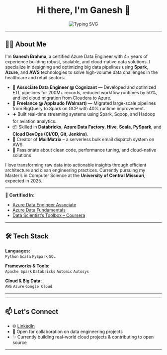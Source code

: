 <h1 align="center">Hi there, I'm Ganesh 👋</h1>

<p align="center">
  <img src="https://readme-typing-svg.demolab.com?font=Fira+Code&size=24&pause=1000&color=00B7A8&center=true&vCenter=true&width=450&lines=Data+Engineer+;AWS+%7C+Azure+%7C+Big+Data+%7C+Spark" alt="Typing SVG" />
</p>

---

## 👨‍💻 About Me

I'm **Ganesh Brahma**, a certified Azure Data Engineer with 4+ years of experience building robust, scalable, and cloud-native data solutions. I specialize in designing and optimizing big data pipelines using **Spark**, **Azure**, and **AWS** technologies to solve high-volume data challenges in the healthcare and retail sectors.

- 💼 **Associate Data Engineer @ Cognizant** — Developed and optimized ETL pipelines for 200M+ records, reduced workflow runtimes by 50%, and led cloud migration from Cloudera to Azure.
- 🛒 **Freelance @ Applaudo (Walmart)** — Migrated large-scale pipelines from BigQuery to Spark on GCP with 40% runtime improvement.
- ✈️ Built real-time streaming systems using Spark, Sqoop, and Hadoop for aviation analytics.
- 📦 Skilled in **Databricks**, **Azure Data Factory**, **Hive**, **Scala**, **PySpark**, and **Cloud DevOps (CI/CD, Git, Jenkins)**.
- 📨 Creator of **MailMatrix** – a serverless bulk email dispatch system on AWS.
- 🧠 Passionate about clean code, performance tuning, and cloud-native solutions

I love transforming raw data into actionable insights through efficient architecture and clean engineering practices. Currently pursuing my Master’s in Computer Science at the **University of Central Missouri**, expected in 2025.

---

🔧 **Certified In**:  
- [Azure Data Engineer Associate](https://learn.microsoft.com/api/credentials/share/en-in/ganeshbrahma-2238/256CB5CDCC227EC9?sharingId)  
- [Azure Data Fundamentals](https://learn.microsoft.com/api/credentials/share/en-in/ganeshbrahma-2238/58713C8EB434ED97?sharingId)  
- [Data Scientist’s Toolbox – Coursera](https://www.coursera.org/account/accomplishments/verify/MCXN6QU5MC66)


---

## 🛠️ Tech Stack

**Languages:**  
`Python` `Scala` `PySpark` `SQL`

**Frameworks & Tools:**  
`Apache Spark` `Databricks` `Automic` `Autosys`

**Cloud & Big Data:**  
`AWS` `Azure` `Google Cloud` 

---
<!--
## 📈 GitHub Stats

<p align="center">
  <img src="https://github-readme-stats.vercel.app/api?username=ganeshbrahma&show_icons=true&theme=react&hide_border=true" width="49%"/>
  <img src="https://github-readme-streak-stats.herokuapp.com/?user=ganeshbrahma&theme=react&hide_border=true" width="49%"/>
</p>

-->
---

## 📫 Let's Connect

- 🌐 [LinkedIn](https://www.linkedin.com/in/ganeshbrahma/)
- 💼 Open for collaboration on data engineering projects
- ✨ Currently building real-world cloud projects & contributing to open source

---
